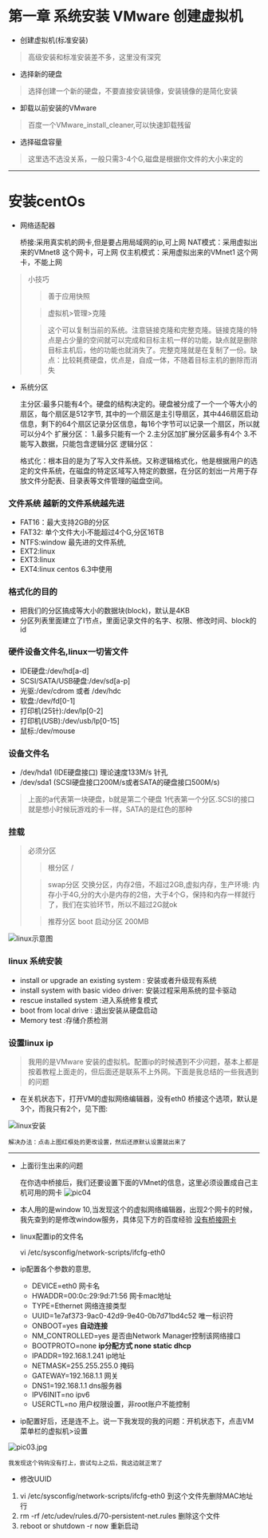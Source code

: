 # 第一章 系统安装 VMware 创建虚拟机

* 创建虚拟机(标准安装)

> 高级安装和标准安装差不多，这里没有深究

* 选择新的硬盘

> 选择创建一个新的硬盘，不要直接安装镜像，安装镜像的是简化安装

* 卸载以前安装的VMware

> 百度一个VMware_install_cleaner,可以快速卸载残留

* 选择磁盘容量

> 这里选不选没关系，一般只需3-4个G,磁盘是根据你文件的大小来定的

***
# 安装centOs

*  网络适配器


    桥接:采用真实机的网卡,但是要占用局域网的ip,可上网
    NAT模式：采用虚拟出来的VMnet8 这个网卡，可上网
    仅主机模式：采用虚拟出来的VMnet1 这个网卡，不能上网

> 小技巧
>>  善于应用快照
>
>>  虚拟机>管理>克隆
>
>>这个可以复制当前的系统。注意链接克隆和完整克隆。链接克隆的特点是占少量的空间就可以完成和目标主机一样的功能，缺点就是删除目标主机后，他的功能也就消失了。完整克隆就是在复制了一份。缺点：比较耗费硬盘，优点是，自成一体，不随着目标主机的删除而消失



* 系统分区



    主分区:最多只能有4个。硬盘的结构决定的。硬盘被分成了一个一个等大小的扇区，每个扇区是512字节, 其中的一个扇区是主引导扇区，其中446扇区启动信息，剩下的64个扇区记录分区信息，每16个字节可以记录一个扇区，所以就可以分4个
    扩展分区：
      1.最多只能有一个
      2.主分区加扩展分区最多有4个
      3.不能写入数据，只能包含逻辑分区
    逻辑分区：

    格式化：根本目的是为了写入文件系统。又称逻辑格式化，他是根据用户的选定的文件系统，在磁盘的特定区域写入特定的数据，在分区的划出一片用于存放文件分配表、目录表等文件管理的磁盘空间。



### 文件系统 越新的文件系统越先进
* FAT16：最大支持2GB的分区
* FAT32: 单个文件大小不能超过4个G,分区16TB
* NTFS:window 最先进的文件系统,
* EXT2:linux
* EXT3:linux
* EXT4:linux centos 6.3中使用

### 格式化的目的
* 把我们的分区搞成等大小的数据块(block)，默认是4KB
* 分区列表里面建立了I节点，里面记录文件的名字、权限、修改时间、block的id

### 硬件设备文件名,linux一切皆文件
* IDE硬盘:/dev/hd[a-d]
* SCSI/SATA/USB硬盘:/dev/sd[a-p]
* 光驱:/dev/cdrom 或者 /dev/hdc
* 软盘:/dev/fd[0-1]
* 打印机(25针):/dev/lp[0-2]
* 打印机(USB):/dev/usb/lp[0-15]
* 鼠标:/dev/mouse

### 设备文件名
* /dev/hda1 (IDE硬盘接口) 理论速度133M/s 针孔
* /dev/sda1 (SCSI硬盘接口200M/s或者SATA的硬盘接口500M/s)

> 上面的a代表第一块硬盘，b就是第二个硬盘 1代表第一个分区.SCSI的接口就是想小时候玩游戏的卡一样，SATA的是红色的那种

### 挂载
> 必须分区
>> 根分区 /
>
>> swap分区 交换分区，内存2倍，不超过2GB,虚拟内存，生产环境:
> 内存小于4G,分的大小是内存的2倍，大于4个G，保持和内存一样就行了，我们在实验环节，所以不超过2G就ok
>
>> 推荐分区 boot 启动分区 200MB

![linux示意图](../img/pic01.jpg)

### linux 系统安装

* install or upgrade an existing system : 安装或者升级现有系统
* install system with basic video driver: 安装过程采用系统的显卡驱动
* rescue installed system :进入系统修复模式
* boot from local drive : 退出安装从硬盘启动
* Memory test :存储介质检测

### 设置linux ip

>我用的是VMware 安装的虚拟机。配置ip的时候遇到不少问题，基本上都是按着教程上面走的，但后面还是联系不上外网。下面是我总结的一些我遇到的问题

* 在关机状态下，打开VM的虚拟网络编辑器，没有eth0 桥接这个选项，默认是3个，而我只有2个，见下图:

![linux安装](../img/pic02.png)

    解决办法：点击上图红框处的更改设置，然后还原默认设置就出来了
***
* 上面衍生出来的问题

    在你选中桥接后，我们还要设置下面的VMnet的信息，这里必须设置成自己主机可用的网卡
![pic04](../img/pic04.jpg)


* 本人用的是window 10,当发现这个的虚拟网络编辑器，出现2个网卡的时候，我先查到的是修改window服务，具体见下方的百度经验
[没有桥接网卡](http://jingyan.baidu.com/article/af9f5a2d11af4243140a4585.html)


* linux配置ip的文件名


    vi /etc/sysconfig/network-scripts/ifcfg-eth0

* ip配置各个参数的意思,


    * DEVICE=eth0  网卡名
    * HWADDR=00:0c:29:9d:71:56 网卡mac地址
    * TYPE=Ethernet 网络连接类型
    * UUID=1e7af373-9ac0-42d9-9e40-0b7d71bd4c52 唯一标识符
    * ONBOOT=yes **自动连接**
    * NM_CONTROLLED=yes 是否由Network Manager控制该网络接口
    * BOOTPROTO=none **ip分配方式 none static dhcp**
    * IPADDR=192.168.1.241 ip地址
    * NETMASK=255.255.255.0 掩码
    * GATEWAY=192.168.1.1 网关
    * DNS1=192.168.1.1 dns服务器
    * IPV6INIT=no ipv6
    * USERCTL=no 用户权限设置，非root账户不能控制

* ip配置好后，还是连不上。说一下我发现的我的问题：开机状态下，点击VM菜单栏的虚拟机>设置

![pic03.jpg](../img/pic03.jpg)


    我发现这个钩钩没有打上，尝试勾上之后，我这边就正常了



* 修改UUID
1.  vi /etc/sysconfig/network-scripts/ifcfg-eth0 到这个文件先删除MAC地址行
2. rm -rf /etc/udev/rules.d/70-persistent-net.rules 删除这个文件
3. reboot or shutdown -r now 重新启动
